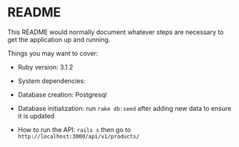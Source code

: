 # README

This README would normally document whatever steps are necessary to get the
application up and running.

Things you may want to cover:

* Ruby version: 3.1.2
 
* System dependencies:  

* Database creation: Postgresql

* Database initialization: run `rake db:seed` after adding new data to ensure it is updated

* How to run the API: `rails s` then go to `http://localhost:3000/api/v1/products/`
